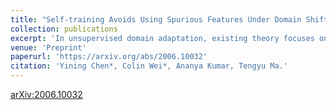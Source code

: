 ```yaml
---
title: "Self-training Avoids Using Spurious Features Under Domain Shift"
collection: publications
excerpt: 'In unsupervised domain adaptation, existing theory focuses on situations where the source and target domains are close. In practice, conditional entropy minimization and pseudo-labeling work even when the domain shifts are much larger than those analyzed by existing theory. We identify and analyze one particular setting where the domain shift can be large, but these algorithms provably work: certain spurious features correlate with the label in the source domain but are independent of the label in the target. Our analysis considers linear classification where the spurious features are Gaussian and the non-spurious features are a mixture of log-concave distributions. For this setting, we prove that entropy minimization on unlabeled target data will avoid using the spurious feature if initialized with a decently accurate source classifier, even though the objective is non-convex and contains multiple bad local minima using the spurious features. We verify our theory for spurious domain shift tasks on semi-synthetic Celeb-A and MNIST datasets. Our results suggest that practitioners collect and self-train on large, diverse datasets to reduce biases in classifiers even if labeling is impractical.'
venue: 'Preprint'
paperurl: 'https://arxiv.org/abs/2006.10032'
citation: 'Yining Chen*, Colin Wei*, Ananya Kumar, Tengyu Ma.'
---
```


[arXiv:2006.10032](https://arxiv.org/abs/2006.10032)
